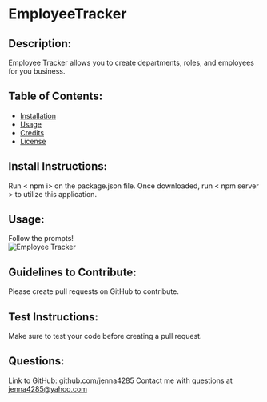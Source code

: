 # EmployeeTracker
  ## Description:
  Employee Tracker allows you to create departments, roles, and employees for you business.
  ## Table of Contents:
  - [Installation](#installation)
  - [Usage](#usage)
  - [Credits](#credits)
  - [License](#license)
  ## Install Instructions:
  Run < npm i> on the package.json file. Once downloaded, run < npm server > to utilize this application.
  ## Usage:
  Follow the prompts!\
  ![Employee Tracker](images/Readme.gif)
  ## Guidelines to Contribute:
  Please create pull requests on GitHub to contribute.
  ## Test Instructions:
  Make sure to test your code before creating a pull request.
  ## Questions:
  Link to GitHub: github.com/jenna4285
  Contact me with questions at jenna4285@yahoo.com  
